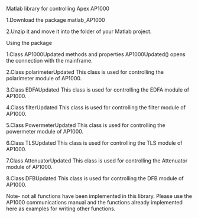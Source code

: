 Matlab library for controlling Apex AP1000

1.Download the package matlab_AP1000

2.Unzip it and move it into the folder of your Matlab project.



Using the package

  1.Class AP1000Updated methods and properties
        AP1000Updated() opens the connection with the mainframe.
        
  2.Class polarimeterUpdated 
        This class is used for controlling the polarimeter module of AP1000.
        
  3.Class EDFAUpdated 
        This class is used for controlling the EDFA module of AP1000.     
        
  4.Class filterUpdated
        This class is used for controlling the filter module of AP1000.
        
        
5.Class PowermeterUpdated
        This class is used for controlling the powermeter module of AP1000. 
        
6.Class TLSUpdated
        This class is used for controlling the TLS module of AP1000.      
        
7.Class AttenuatorUpdated
        This class is used for controlling the Attenuator module of AP1000.
        
8.Class DFBUpdated
        This class is used for controlling the DFB module of AP1000.
        
Note- not all functions have been implemented in this library. Please use the AP1000 communications manual and the functions already implemented here as examples for writing other functions.        
